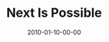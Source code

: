 ---
layout: message
category: message
series: "Next"
title: "Next Is Possible"
date: 2010-01-10-00-00
message_id: 596
audio: "http://s3.amazonaws.com/crossroads-media/messages/audio/Next2.mp3"
audio-duration: "37:18"
description: "Chuck Mingo discusses Abraham and the importance of hope."
video: "http://s3.amazonaws.com/crossroads-media/messages/video/Next2.mp4"
video-duration: "37:18"
video-image: "http://s3.amazonaws.com/crossroads-media/images/Next2-still.jpg"
program: "http://s3.amazonaws.com/crossroads-media/documents/01_09-10_10Program.pdf"
explicit: false
---